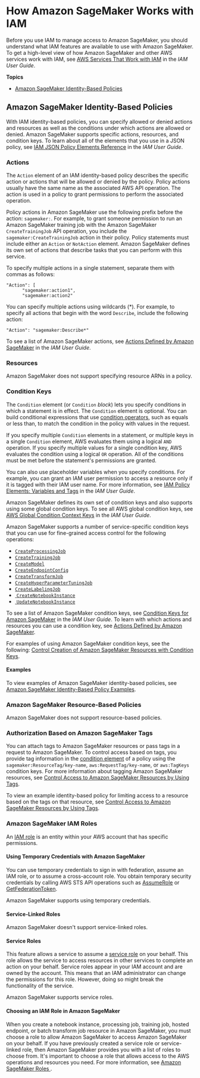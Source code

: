 # How Amazon SageMaker Works with IAM<a name="security_iam_service-with-iam"></a>

Before you use IAM to manage access to Amazon SageMaker, you should understand what IAM features are available to use with Amazon SageMaker\. To get a high\-level view of how Amazon SageMaker and other AWS services work with IAM, see [AWS Services That Work with IAM](https://docs.aws.amazon.com/IAM/latest/UserGuide/reference_aws-services-that-work-with-iam.html) in the *IAM User Guide*\.

**Topics**
+ [Amazon SageMaker Identity\-Based Policies](#security_iam_service-with-iam-id-based-policies)

## Amazon SageMaker Identity\-Based Policies<a name="security_iam_service-with-iam-id-based-policies"></a>

With IAM identity\-based policies, you can specify allowed or denied actions and resources as well as the conditions under which actions are allowed or denied\. Amazon SageMaker supports specific actions, resources, and condition keys\. To learn about all of the elements that you use in a JSON policy, see [IAM JSON Policy Elements Reference](https://docs.aws.amazon.com/IAM/latest/UserGuide/reference_policies_elements.html) in the *IAM User Guide*\.

### Actions<a name="security_iam_service-with-iam-id-based-policies-actions"></a>

The `Action` element of an IAM identity\-based policy describes the specific action or actions that will be allowed or denied by the policy\. Policy actions usually have the same name as the associated AWS API operation\. The action is used in a policy to grant permissions to perform the associated operation\. 

Policy actions in Amazon SageMaker use the following prefix before the action: `sagemaker:`\. For example, to grant someone permission to run an Amazon SageMaker training job with the Amazon SageMaker `CreateTrainingJob` API operation, you include the `sagemaker:CreateTrainingJob` action in their policy\. Policy statements must include either an `Action` or `NotAction` element\. Amazon SageMaker defines its own set of actions that describe tasks that you can perform with this service\.

To specify multiple actions in a single statement, separate them with commas as follows:

```
"Action": [
      "sagemaker:action1",
      "sagemaker:action2"
```

You can specify multiple actions using wildcards \(\*\)\. For example, to specify all actions that begin with the word `Describe`, include the following action:

```
"Action": "sagemaker:Describe*"
```



To see a list of Amazon SageMaker actions, see [Actions Defined by Amazon SageMaker](https://docs.aws.amazon.com/IAM/latest/UserGuide/list_amazonsagemaker.html#amazonsagemaker-actions-as-permissions) in the *IAM User Guide*\.

### Resources<a name="security_iam_service-with-iam-id-based-policies-resources"></a>



Amazon SageMaker does not support specifying resource ARNs in a policy\.

### Condition Keys<a name="security_iam_service-with-iam-id-based-policies-conditionkeys"></a>

The `Condition` element \(or `Condition` *block*\) lets you specify conditions in which a statement is in effect\. The `Condition` element is optional\. You can build conditional expressions that use [condition operators](https://docs.aws.amazon.com/IAM/latest/UserGuide/reference_policies_elements_condition_operators.html), such as equals or less than, to match the condition in the policy with values in the request\. 

If you specify multiple `Condition` elements in a statement, or multiple keys in a single `Condition` element, AWS evaluates them using a logical `AND` operation\. If you specify multiple values for a single condition key, AWS evaluates the condition using a logical `OR` operation\. All of the conditions must be met before the statement's permissions are granted\.

 You can also use placeholder variables when you specify conditions\. For example, you can grant an IAM user permission to access a resource only if it is tagged with their IAM user name\. For more information, see [IAM Policy Elements: Variables and Tags](https://docs.aws.amazon.com/IAM/latest/UserGuide/reference_policies_variables.html) in the *IAM User Guide*\. 

Amazon SageMaker defines its own set of condition keys and also supports using some global condition keys\. To see all AWS global condition keys, see [AWS Global Condition Context Keys](https://docs.aws.amazon.com/IAM/latest/UserGuide/reference_policies_condition-keys.html) in the *IAM User Guide*\.



Amazon SageMaker supports a number of service\-specific condition keys that you can use for fine\-grained access control for the following operations:
+ [ `CreateProcessingJob`](https://docs.aws.amazon.com/sagemaker/latest/APIReference/API_CreateProcessingJob.html)
+ [ `CreateTrainingJob`](https://docs.aws.amazon.com/sagemaker/latest/APIReference/API_CreateTrainingJob.html)
+ [ `CreateModel`](https://docs.aws.amazon.com/sagemaker/latest/APIReference/API_CreateModel.html)
+ [ `CreateEndpointConfig`](https://docs.aws.amazon.com/sagemaker/latest/APIReference/API_CreateEndpointConfig.html)
+ [ `CreateTransformJob`](https://docs.aws.amazon.com/sagemaker/latest/APIReference/API_CreateTransformJob.html)
+ [ `CreateHyperParameterTuningJob`](https://docs.aws.amazon.com/sagemaker/latest/APIReference/API_CreateHyperParameterTuningJob.html)
+ [ `CreateLabelingJob`](https://docs.aws.amazon.com/sagemaker/latest/APIReference/API_CreateLabelingJob.html)
+ [ `CreateNotebookInstance`](https://docs.aws.amazon.com/sagemaker/latest/APIReference/API_CreateNotebookInstance.html)
+ [ `UpdateNotebookInstance`](https://docs.aws.amazon.com/sagemaker/latest/APIReference/API_UpdateNotebookInstance.html)

To see a list of Amazon SageMaker condition keys, see [Condition Keys for Amazon SageMaker](https://docs.aws.amazon.com/IAM/latest/UserGuide/list_amazonsagemaker.html#amazonsagemaker-policy-keys) in the *IAM User Guide*\. To learn with which actions and resources you can use a condition key, see [Actions Defined by Amazon SageMaker](https://docs.aws.amazon.com/IAM/latest/UserGuide/list_amazonsagemaker.html#amazonsagemaker-actions-as-permissions)\.

For examples of using Amazon SageMaker condition keys, see the following: [Control Creation of Amazon SageMaker Resources with Condition Keys](security_iam_id-based-policy-examples.md#sagemaker-condition-examples)\.

#### Examples<a name="security_iam_service-with-iam-id-based-policies-examples"></a>



To view examples of Amazon SageMaker identity\-based policies, see [Amazon SageMaker Identity\-Based Policy Examples](security_iam_id-based-policy-examples.md)\.

### Amazon SageMaker Resource\-Based Policies<a name="security_iam_service-with-iam-resource-based-policies"></a>

Amazon SageMaker does not support resource\-based policies\.

### Authorization Based on Amazon SageMaker Tags<a name="security_iam_service-with-iam-tags"></a>

You can attach tags to Amazon SageMaker resources or pass tags in a request to Amazon SageMaker\. To control access based on tags, you provide tag information in the [condition element](https://docs.aws.amazon.com/IAM/latest/UserGuide/reference_policies_elements_condition.html) of a policy using the `sagemaker:ResourceTag/key-name`, `aws:RequestTag/key-name`, or `aws:TagKeys` condition keys\. For more information about tagging Amazon SageMaker resources, see [Control Access to Amazon SageMaker Resources by Using Tags](security_iam_id-based-policy-examples.md#access-tag-policy)\.

To view an example identity\-based policy for limiting access to a resource based on the tags on that resource, see [Control Access to Amazon SageMaker Resources by Using Tags](security_iam_id-based-policy-examples.md#access-tag-policy)\.

### Amazon SageMaker IAM Roles<a name="security_iam_service-with-iam-roles"></a>

An [IAM role](https://docs.aws.amazon.com/IAM/latest/UserGuide/id_roles.html) is an entity within your AWS account that has specific permissions\.

#### Using Temporary Credentials with Amazon SageMaker<a name="security_iam_service-with-iam-roles-tempcreds"></a>

You can use temporary credentials to sign in with federation, assume an IAM role, or to assume a cross\-account role\. You obtain temporary security credentials by calling AWS STS API operations such as [AssumeRole](https://docs.aws.amazon.com/STS/latest/APIReference/API_AssumeRole.html) or [GetFederationToken](https://docs.aws.amazon.com/STS/latest/APIReference/API_GetFederationToken.html)\. 

Amazon SageMaker supports using temporary credentials\.

#### Service\-Linked Roles<a name="security_iam_service-with-iam-roles-service-linked"></a>

Amazon SageMaker doesn't support service\-linked roles\.

#### Service Roles<a name="security_iam_service-with-iam-roles-service"></a>

This feature allows a service to assume a [service role](https://docs.aws.amazon.com/IAM/latest/UserGuide/id_roles_terms-and-concepts.html#iam-term-service-role) on your behalf\. This role allows the service to access resources in other services to complete an action on your behalf\. Service roles appear in your IAM account and are owned by the account\. This means that an IAM administrator can change the permissions for this role\. However, doing so might break the functionality of the service\.

Amazon SageMaker supports service roles\. 

#### Choosing an IAM Role in Amazon SageMaker<a name="security_iam_service-with-iam-roles-choose"></a>

When you create a notebook instance, processing job, training job, hosted endpoint, or batch transform job resource in Amazon SageMaker, you must choose a role to allow Amazon SageMaker to access Amazon SageMaker on your behalf\. If you have previously created a service role or service\-linked role, then Amazon SageMaker provides you with a list of roles to choose from\. It's important to choose a role that allows access to the AWS operations and resources you need\. For more information, see [Amazon SageMaker Roles ](sagemaker-roles.md)\.